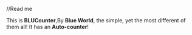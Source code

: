 //Read me

This is **BLUCounter**,By **Blue World**, the simple, yet the most different of them all! It has an **Auto-counter**!

